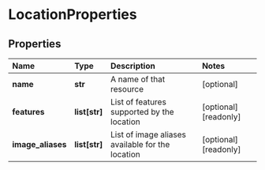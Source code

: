 # LocationProperties

## Properties

| Name | Type | Description | Notes |
| :--- | :--- | :--- | :--- |
| **name** | **str** | A name of that resource | \[optional\] |
| **features** | **list\[str\]** | List of features supported by the location | \[optional\] \[readonly\] |
| **image\_aliases** | **list\[str\]** | List of image aliases available for the location | \[optional\] \[readonly\] |

